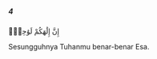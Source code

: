 ##### 4

<span class="ayah">إِنَّ إِلَٰهَكُمْ لَوَٰحِدٌۭ</span>

<span class="ayah_translation">Sesungguhnya Tuhanmu benar-benar Esa.</span>
